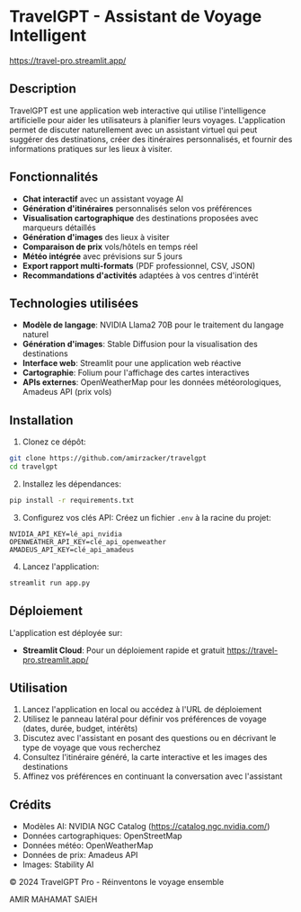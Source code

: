 # TravelGPT - Assistant de Voyage Intelligent
https://travel-pro.streamlit.app/

## Description
TravelGPT est une application web interactive qui utilise l'intelligence artificielle pour aider les utilisateurs à planifier leurs voyages. L'application permet de discuter naturellement avec un assistant virtuel qui peut suggérer des destinations, créer des itinéraires personnalisés, et fournir des informations pratiques sur les lieux à visiter.

## Fonctionnalités

- **Chat interactif** avec un assistant voyage AI
- **Génération d'itinéraires** personnalisés selon vos préférences
- **Visualisation cartographique** des destinations proposées avec marqueurs détaillés
- **Génération d'images** des lieux à visiter
- **Comparaison de prix** vols/hôtels en temps réel
- **Météo intégrée** avec prévisions sur 5 jours
- **Export rapport multi-formats** (PDF professionnel, CSV, JSON)
- **Recommandations d'activités** adaptées à vos centres d'intérêt

## Technologies utilisées

- **Modèle de langage**: NVIDIA Llama2 70B pour le traitement du langage naturel
- **Génération d'images**: Stable Diffusion pour la visualisation des destinations
- **Interface web**: Streamlit pour une application web réactive
- **Cartographie**: Folium pour l'affichage des cartes interactives
- **APIs externes**: OpenWeatherMap pour les données météorologiques, Amadeus API (prix vols)

## Installation

1. Clonez ce dépôt:
```bash
git clone https://github.com/amirzacker/travelgpt
cd travelgpt
```

2. Installez les dépendances:
```bash
pip install -r requirements.txt
```

3. Configurez vos clés API:
Créez un fichier `.env` à la racine du projet:
```
NVIDIA_API_KEY=lé_api_nvidia
OPENWEATHER_API_KEY=clé_api_openweather
AMADEUS_API_KEY=clé_api_amadeus
```

4. Lancez l'application:
```bash
streamlit run app.py
```

## Déploiement

L'application est déployée sur:

- **Streamlit Cloud**: Pour un déploiement rapide et gratuit https://travel-pro.streamlit.app/

## Utilisation

1. Lancez l'application en local ou accédez à l'URL de déploiement
2. Utilisez le panneau latéral pour définir vos préférences de voyage (dates, durée, budget, intérêts)
3. Discutez avec l'assistant en posant des questions ou en décrivant le type de voyage que vous recherchez
4. Consultez l'itinéraire généré, la carte interactive et les images des destinations
5. Affinez vos préférences en continuant la conversation avec l'assistant

## Crédits

- Modèles AI: NVIDIA NGC Catalog (https://catalog.ngc.nvidia.com/)
- Données cartographiques: OpenStreetMap
- Données météo: OpenWeatherMap
- Données de prix: Amadeus API
- Images: Stability AI


© 2024 TravelGPT Pro - Réinventons le voyage ensemble

AMIR MAHAMAT SAlEH
```

